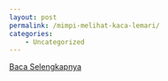 ```yaml
---
layout: post
permalink: /mimpi-melihat-kaca-lemari/
categories:
    - Uncategorized
---
```


[Baca Selengkapnya](/02)